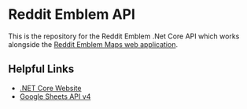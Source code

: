 # Reddit Emblem API
This is the repository for the Reddit Emblem .Net Core API which works alongside the [Reddit Emblem Maps web application](https://github.com/redditemblem/redditemblem.github.io).

## Helpful Links
- [.NET Core Website](https://dotnet.microsoft.com/)
- [Google Sheets API v4](https://developers.google.com/sheets/api)

